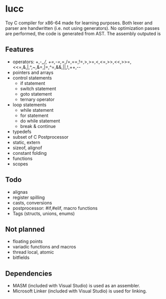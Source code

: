 # lucc
Toy C compiler for x86-64 made for learning purposes. Both lexer and parser are handwritten (i.e. not using generators).
No optimization passes are performed, the code is generated from AST. The assembly outputed is

## Features
  * operators: +,-,*,/, +=,-=,*=,/=,==,!=,>,>=,<,<=,>>,<<,>>=,<<=,&,|,^,~,&=,|=,^=,&&,||,!,++,--
  * pointers and arrays
  * control statements
    - if statement
    - switch statement
    - goto statement
    - ternary operator
  * loop statements 
    - while statement
    - for statement
    - do while statement
    - break & continue
  * typedefs
  * subset of C Postprocessor
  * static, extern
  * sizeof, alignof
  * constant folding
  * functions
  * scopes

## Todo
  * alignas
  * register spilling
  * casts, conversions
  * postprocessor: #if,#elif, macro functions
  * Tags (structs, unions, enums)
 
## Not planned
  * floating points
  * variadic functions and macros
  * thread local, atomic
  * bitfields

## Dependencies
  * MASM (included with Visual Studio) is used as an assembler.
  * Microsoft Linker (included with Visual Studio) is used for linking.
